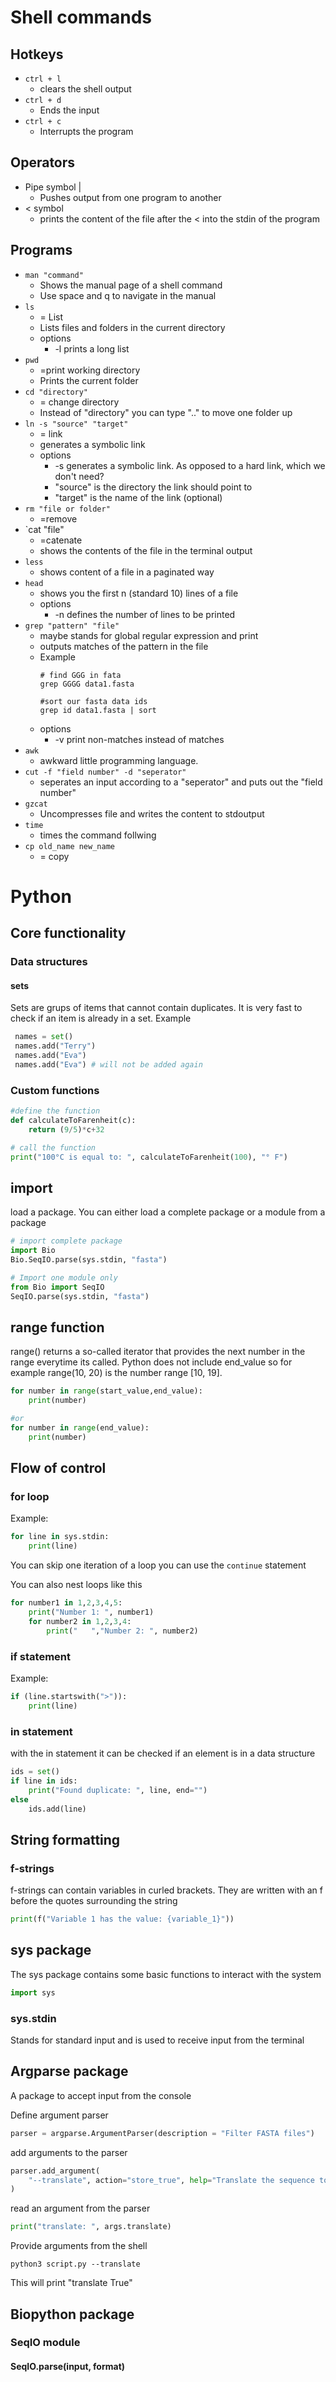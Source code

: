 # Shell commands
## Hotkeys
- `ctrl + l`
	- clears the shell output
- `ctrl + d`
	- Ends the input
- `ctrl + c`
	- Interrupts the program

## Operators
- Pipe symbol |
	- Pushes output from one program to another
- < symbol
	- prints the content of the file after the < into the stdin of the program

## Programs
- `man "command"`
	- Shows the manual page of a shell command
	- Use space and q to navigate in the manual
- `ls`
	- = List
	- Lists files and folders in the current directory
	- options
		- -l prints a long list
- `pwd`
	- =print working directory
	- Prints the current folder
- `cd "directory"`
	-  = change directory
	- Instead of "directory" you can type ".." to move one folder up
- `ln -s "source" "target"`
	- = link
	- generates a symbolic link 
	- options
		- -s generates a symbolic link. As opposed to a hard link, which we don't need?
		- "source" is the directory the link should point to
		- "target" is the name of the link (optional)
- `rm "file or folder"`
	- =remove
- `cat "file"
	- =catenate
	- shows the contents of the file in the terminal output
- `less`
	- shows content of a file in a paginated way
- `head`
	- shows you the first n (standard 10) lines of a file
	- options
		- -n defines the number of lines to be printed
- `grep "pattern" "file"`
	- maybe stands for global regular expression and print
	- outputs matches of the pattern in the file
	- Example
		```shell
		# find GGG in fata
		grep GGGG data1.fasta
		
		#sort our fasta data ids
		grep id data1.fasta | sort
		```
	- options
		- -v print non-matches instead of matches
- `awk`
	- awkward little programming language.
- `cut -f "field number" -d "seperator"`
	- seperates an input according to a "seperator" and puts out the "field number"
- `gzcat`
	- Uncompresses file and writes the content to stdoutput
- `time`
	- times the command follwing
- `cp old_name new_name`
	- = copy

# Python
## Core functionality
### Data structures
#### sets
Sets are grups of items that cannot contain duplicates. It is very fast to check if an item is already in a set.
Example
```python
 names = set()
 names.add("Terry")
 names.add("Eva")
 names.add("Eva") # will not be added again
```


### Custom functions

```python
#define the function
def calculateToFarenheit(c):
	return (9/5)*c+32

# call the function
print("100°C is equal to: ", calculateToFarenheit(100), "° F")
```

## import
load a package. You can either load a complete package or a module from a package 
```python
# import complete package
import Bio
Bio.SeqIO.parse(sys.stdin, "fasta")

# Import one module only
from Bio import SeqIO
SeqIO.parse(sys.stdin, "fasta")
```


## range function
range() returns a so-called iterator that provides the next number in the range everytime its called.
Python does not include end_value so for example range(10, 20) is the number range \[10, 19\].
```python
for number in range(start_value,end_value):
	print(number)

#or
for number in range(end_value):
	print(number)

```

## Flow of control
### for loop
Example:
```python
for line in sys.stdin: 
	print(line)
```

You can skip one iteration of a loop you can use the `continue` statement

You can also nest loops like this
```python
for number1 in 1,2,3,4,5:
	print("Number 1: ", number1)
	for number2 in 1,2,3,4:
		print("   ","Number 2: ", number2)
```


### if statement
Example:
```python
if (line.startswith(">")):
    print(line)
```


### in statement
with the in statement it can be checked if an element is in a data structure
```python
ids = set()
if line in ids:
	print("Found duplicate: ", line, end="")
else
	ids.add(line)
```


## String formatting
### f-strings
f-strings can contain variables in curled brackets. They are written with an f before the quotes surrounding the string
```python
print(f("Variable 1 has the value: {variable_1}"))
```

## sys package
The sys package contains some basic functions to interact with the system
```python
import sys
```

### sys.stdin
Stands for standard input and is used to receive input from the terminal

## Argparse package
A package to accept input from the console

Define argument parser
```python
parser = argparse.ArgumentParser(description = "Filter FASTA files")
```

add arguments to the parser
```python
parser.add_argument(
	"--translate", action="store_true", help="Translate the sequence to AA"
)
```

read an argument from the parser
```python
print("translate: ", args.translate)
```

Provide arguments from the shell
```shell
python3 script.py --translate
```
This will print "translate True"



## Biopython package
### SeqIO module
#### SeqIO.parse(input, format)



